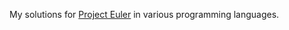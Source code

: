 My solutions for [Project Euler](https://projecteuler.net/archives) in various programming languages.